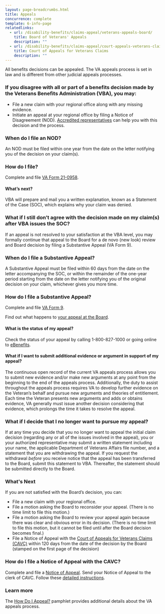 ```yaml
---
layout: page-breadcrumbs.html
title: Appeals
concurrence: complete
template: 6-info-page
relatedlinks:
  - url: /disability-benefits/claims-appeal/veterans-appeals-board/
    title: Board of Veterans' Appeals
    description: ""
  - url: /disability-benefits/claims-appeal/court-appeals-veterans-claims/
    title: Court of Appeals for Veterans Claims
    description: ""
---
```


All benefits decisions can be appealed. The VA appeals process is set in law and is different from other judicial appeals processes.  

<div class="call-out" markdown="0">

### If you disagree with all or part of a benefits decision made by the Veterans Benefits Administration (VBA), you may:
  - File a new claim with your regional office along with any missing evidence.
  - Initiate an appeal at your regional office by filing a Notice of Disagreement (NOD). [Accredited representatives](/disability-benefits/apply-for-benefits/help/index.html) can help you with this decision and the process.

### When do I file an NOD?
An NOD must be filed within one year from the date on the letter notifying you of the decision on your claim(s).
</div>

### How do I file?

Complete and file [VA Form 21-0958](http://www.vba.va.gov/pubs/forms/VBA-21-0958-ARE.pdf).

#### What’s next?

VBA will prepare and mail you a written explanation, known as a Statement of the Case (SOC), which explains why your claim was denied.

### What if I still don’t agree with the decision made on my claim(s) after VBA issues the SOC?

If an appeal is not resolved to your satisfaction at the VBA level, you may formally continue that appeal to the Board for a de novo (new look) review and Board decision by filing a Substantive Appeal (VA Form 9).

### When do I file a Substantive Appeal?

A Substantive Appeal must be filed within 60 days from the date on the letter accompanying the SOC, or within the remainder of the one-year period starting from the date on the letter notifying you of the original decision on your claim, whichever gives you more time.

### How do I file a Substantive Appeal?

Complete and file [VA Form 9](http://www.va.gov/vaforms/va/pdf/VA9.pdf).

Find out what happens to [your appeal at the Board](/disability-benefits/claims-appeal/veterans-appeals-board/).

#### What is the status of my appeal?

Check the status of your appeal by calling 1-800-827-1000 or going online to [eBenefits](https://www.ebenefits.va.gov).

#### What if I want to submit additional evidence or argument in support of my appeal?  

The continuous open record of the current VA appeals process allows you to submit new evidence and/or make new arguments at any point from the beginning to the end of the appeals process. Additionally, the duty to assist throughout the appeals process requires VA to develop further evidence on the Veteran’s behalf and pursue new arguments and theories of entitlement. Each time the Veteran presents new arguments and adds or obtains evidence, VA generally must issue another decision considering that evidence, which prolongs the time it takes to resolve the appeal.

### What if I decide that I no longer want to pursue my appeal?
If at any time you decide that you no longer want to appeal the initial claim decision  (regarding any or all of the issues involved in the appeal), you or your authorized representative may submit a written statement including your name, the applicable Department of Veterans Affairs file number, and a statement that you are withdrawing the appeal.
If you request the withdrawal *before* you receive notice that the appeal has been transferred to the Board, submit this statement to VBA. Thereafter, the statement should be submitted directly to the Board.  

### What's Next
If you are not satisfied with the Board’s decision, you can:

  - File a new claim with your regional office.
  - File a motion asking the Board to reconsider your appeal. (There is no time limit to file this motion.)
  - File a motion asking the Board to review your appeal again because there was clear and obvious error in its decision. (There is no time limit to file this motion, but it cannot be filed until after the Board decision becomes final.)
  - File a Notice of Appeal with the [Court of Appeals for Veterans Claims (CAVC)](/disability-benefits/claims-appeal/court-appeals-veterans-claims/) within 120 days from the date of the decision by the Board (stamped on the first page of the decision)

### How do I file a Notice of Appeal with the CAVC?

Complete and file a [Notice of Appeal](http://www.uscourts.cavc.gov/forms_fees.php). Send your Notice of Appeal to the clerk of CAVC. Follow these [detailed instructions](http://www.uscourts.cavc.gov/appeal.php).

### Learn more

The [How Do I Appeal?](http://www.bva.va.gov/docs/Pamphlets/How-Do-I-Appeal-Booklet--508Compliance.pdf) pamphlet provides additional details about the VA appeals process.
